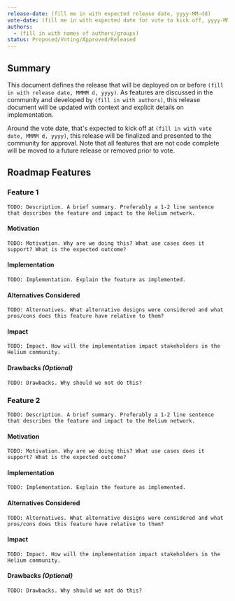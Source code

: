 ```yaml
---
release-date: (fill me in with expected release date, yyyy-MM-dd)
vote-date: (fill me in with expected date for vote to kick off, yyyy-MM-dd)
authors:
  - (fill in with names of authors/groups)
status: Proposed/Voting/Approved/Released
---
```


## Summary

This document defines the release that will be deployed on or before `(fill in with release date, MMMM d, yyyy)`. As features are discussed in the community and developed by `(fill in with authors)`, this release document will be updated with context and explicit details on implementation.

Around the vote date, that's expected to kick off at `(fill in with vote date, MMMM d, yyyy)`, this release will be finalized and presented to the community for approval. Note that all features that are not code complete will be moved to a future release or removed prior to vote.

## Roadmap Features

### Feature 1

```
TODO: Description. A brief summary. Preferably a 1-2 line sentence that describes the feature and impact to the Helium network.
```

#### Motivation

```
TODO: Motivation. Why are we doing this? What use cases does it support? What is the expected outcome?
```

#### Implementation

```
TODO: Implementation. Explain the feature as implemented.
```

#### Alternatives Considered

```
TODO: Alternatives. What alternative designs were considered and what pros/cons does this feature have relative to them?
```

#### Impact

```
TODO: Impact. How will the implementation impact stakeholders in the Helium community.
```

#### Drawbacks *(Optional)*

```
TODO: Drawbacks. Why should we not do this?
```

### Feature 2

```
TODO: Description. A brief summary. Preferably a 1-2 line sentence that describes the feature and impact to the Helium network.
```

#### Motivation

```
TODO: Motivation. Why are we doing this? What use cases does it support? What is the expected outcome?
```

#### Implementation

```
TODO: Implementation. Explain the feature as implemented.
```

#### Alternatives Considered

```
TODO: Alternatives. What alternative designs were considered and what pros/cons does this feature have relative to them?
```

#### Impact

```
TODO: Impact. How will the implementation impact stakeholders in the Helium community.
```

#### Drawbacks *(Optional)*

```
TODO: Drawbacks. Why should we not do this?
```
